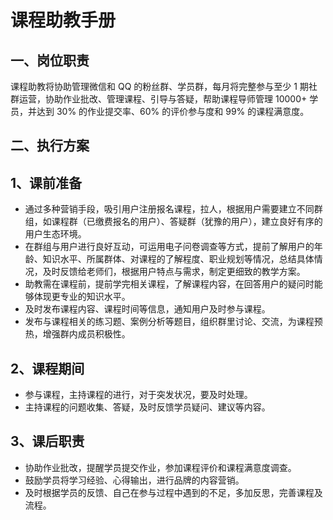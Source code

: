 # 课程助教手册

## 一、岗位职责

课程助教将协助管理微信和 QQ 的粉丝群、学员群，每月将完整参与至少 1 期社群运营，协助作业批改、管理课程、引导与答疑，帮助课程导师管理 10000+ 学员，并达到 30% 的作业提交率、60% 的评价参与度和 99% 的课程满意度。


## 二、执行方案

## 1、课前准备
- 通过多种营销手段，吸引用户注册报名课程，拉人，根据用户需要建立不同群组，如课程群（已缴费报名的用户）、答疑群（犹豫的用户），建立良好有序的用户生态环境。
- 在群组与用户进行良好互动，可运用电子问卷调查等方式，提前了解用户的年龄、知识水平、所属群体、对课程的了解程度、职业规划等情况，总结具体情况，及时反馈给老师们，根据用户特点与需求，制定更细致的教学方案。
- 助教需在课程前，提前学完相关课程，了解课程内容，在回答用户的疑问时能够体现更专业的知识水平。
- 及时发布课程内容、课程时间等信息，通知用户及时参与课程。
- 发布与课程相关的练习题、案例分析等题目，组织群里讨论、交流，为课程预热，增强群内成员积极性。

## 2、课程期间
- 参与课程，主持课程的进行，对于突发状况，要及时处理。
- 主持课程的问题收集、答疑，及时反馈学员疑问、建议等内容。

## 3、课后职责
- 协助作业批改，提醒学员提交作业，参加课程评价和课程满意度调查。
- 鼓励学员将学习经验、心得输出，进行品牌的内容营销。
- 及时根据学员的反馈、自己在参与过程中遇到的不足，多加反思，完善课程及流程。


